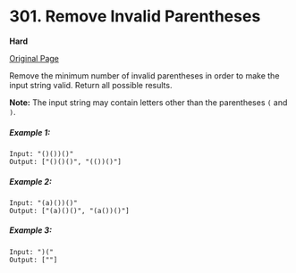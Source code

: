 # 301. Remove Invalid Parentheses

**Hard**

[Original Page](https://leetcode.com/problems/remove-invalid-parentheses/)

Remove the minimum number of invalid parentheses in order to make the input string valid. Return all possible results.

**Note:** The input string may contain letters other than the parentheses `(` and `)`.

##### Example 1:
```
Input: "()())()"
Output: ["()()()", "(())()"]
```

##### Example 2: 
```
Input: "(a)())()"
Output: ["(a)()()", "(a())()"]
```

##### Example 3:
```
Input: ")("
Output: [""]
```
